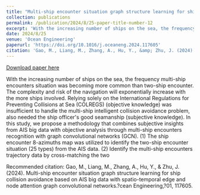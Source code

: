 ```yaml
---
title: "Multi-ship encounter situation graph structure learning for ship collision avoidance based on AIS big data with spatio-temporal edge and node attention graph convolutional networks"
collection: publications
permalink: /publication/2024/8/25-paper-title-number-12
excerpt: 'With the increasing number of ships on the sea, the frequency multi-ship encounters situation was becoming more common than two-ship encounter. The complexity and risk of the navigation will exponentially increase with the more ships involved. Relying solely on the International Regulations for Preventing Collisions at Sea (COLREGS) (objective knowledge) was insufficient to handle the multi-ship intelligent collision avoidance problem, also needed the ship officer&apos;s good seamanship (subjective knowledge). In this study, we propose a methodology that combines subjective insights from AIS big data with objective analysis through multi-ship encounters recognition with graph convolutional networks (GCN). (1) The ship encounter 8-azimuths map was utilized to identify the two-ship encounter situation (25 types) from the AIS data. (2) Identify the multi-ship encounters trajectory data by cross-matching the two'
date: 2024/8/25
venue: 'Ocean Engineering'
paperurl: 'https://doi.org/10.1016/j.oceaneng.2024.117605'
citation: 'Gao, M., Liang, M., Zhang, A., Hu, Y., &amp; Zhu, J. (2024). Multi-ship encounter situation graph structure learning for ship collision avoidance based on AIS big data with spatio-temporal edge and node attention graph convolutional networks.?cean Engineering,?01, 117605.'
---
```


<a href='https://doi.org/10.1016/j.oceaneng.2024.117605'>Download paper here</a>

With the increasing number of ships on the sea, the frequency multi-ship encounters situation was becoming more common than two-ship encounter. The complexity and risk of the navigation will exponentially increase with the more ships involved. Relying solely on the International Regulations for Preventing Collisions at Sea (COLREGS) (objective knowledge) was insufficient to handle the multi-ship intelligent collision avoidance problem, also needed the ship officer&apos;s good seamanship (subjective knowledge). In this study, we propose a methodology that combines subjective insights from AIS big data with objective analysis through multi-ship encounters recognition with graph convolutional networks (GCN). (1) The ship encounter 8-azimuths map was utilized to identify the two-ship encounter situation (25 types) from the AIS data. (2) Identify the multi-ship encounters trajectory data by cross-matching the two

Recommended citation: Gao, M., Liang, M., Zhang, A., Hu, Y., & Zhu, J. (2024). Multi-ship encounter situation graph structure learning for ship collision avoidance based on AIS big data with spatio-temporal edge and node attention graph convolutional networks.?cean Engineering,?01, 117605.